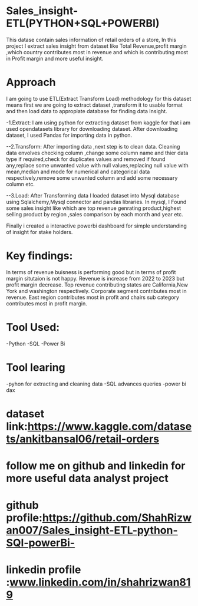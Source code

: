 # Sales_insight-ETL(PYTHON+SQL+POWERBI)

This datase contain sales information of retail orders of a store, In this project I extract sales insight from dataset like Total Revenue,profit margin ,which country contributes most in revenue and which is contributing most in Profit margin and more useful insight.

# Approach
I am going to use ETL(Extract Transform Load) methodology for this dataset means first we are going to extract dataset ,transform it to usable format and then load data to appropiate database for finding data Insight.

-1.Extract:
I am using python for extracting dataset from kaggle for that i am used opendatasets library for downloading dataset.
After downloading dataset, I used Pandas for importing data in python.

--2.Transform:
After importing data ,next step is to clean data.
Cleaning data envolves checking column ,change some column name and thier data type if required,check for duplicates values and removed if found any,replace some unwanted value with null values,replacing null value with mean,median and mode for numerical and categorical data respectively,remove some unwanted column and add some necessary column etc.

--3.Load:
After Transforming data I loaded dataset into Mysql database using Sqlalchemy,Mysql connector and pandas libraries.
In mysql, I Found some sales insight like which are top revenue genrating product,highest selling product by region ,sales comparison by each month and year etc.

Finally i created a interactive powerbi dashboard for simple understanding of insight for stake holders.

# Key findings:
In terms of revenue buisness is performing good but in terms of profit margin situtaion is not happy.
Revenue is increase from 2022 to 2023 but profit margin decrease.
Top revenue contributing states are California,New York and washington respectively.
Corporate segment contributes most in revenue.
East region contributes most in profit and chairs sub category contributes most in profit margin.

# Tool Used:
-Python
-SQL
-Power Bi

# Tool learing
-pyhon for extracting and cleaning data
-SQL advances queries
-power bi dax

# dataset link:https://www.kaggle.com/datasets/ankitbansal06/retail-orders

# follow me on github and linkedin for more useful data analyst project

# github profile:https://github.com/ShahRizwan007/Sales_insight-ETL-python-SQl-powerBi-
# linkedin profile :www.linkedin.com/in/shahrizwan819









